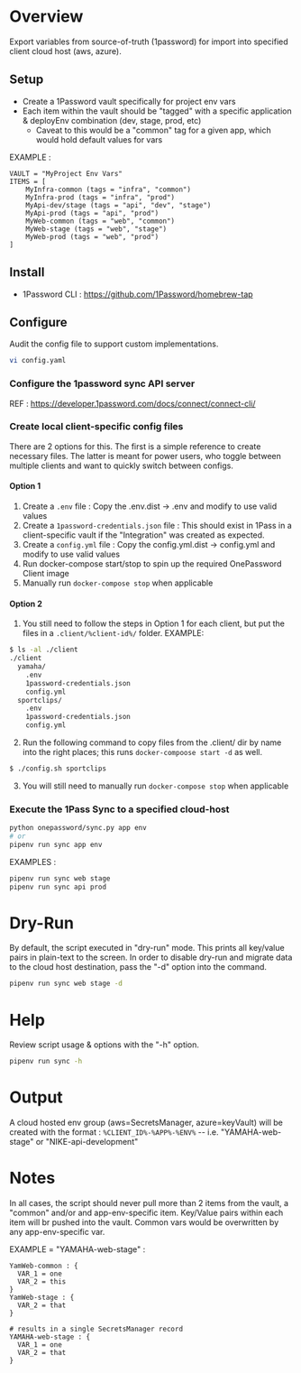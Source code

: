 # Overview 
Export variables from source-of-truth (1password) for import into specified client cloud host (aws, azure).

## Setup
* Create a 1Password vault specifically for project env vars
* Each item within the vault should be "tagged" with a specific application & deployEnv combination (dev, stage, prod, etc)
  * Caveat to this would be a "common" tag for a given app, which would hold default values for vars

EXAMPLE :
```
VAULT = "MyProject Env Vars"
ITEMS = [
    MyInfra-common (tags = "infra", "common")
    MyInfra-prod (tags = "infra", "prod")
    MyApi-dev/stage (tags = "api", "dev", "stage")
    MyApi-prod (tags = "api", "prod")
    MyWeb-common (tags = "web", "common")
    MyWeb-stage (tags = "web", "stage")
    MyWeb-prod (tags = "web", "prod")
]
```

## Install 
* 1Password CLI : https://github.com/1Password/homebrew-tap

## Configure 
Audit the config file to support custom implementations.
```bash
vi config.yaml
```

### Configure the 1password sync API server
REF : https://developer.1password.com/docs/connect/connect-cli/

### Create local client-specific config files
There are 2 options for this. The first is a simple reference to create necessary files.
The latter is meant for power users, who toggle between multiple clients and want to quickly switch between configs.

#### Option 1
1. Create a `.env` file : Copy the .env.dist -> .env and modify to use valid values
2. Create a `1password-credentials.json` file : This should exist in 1Pass in a client-specific vault if the "Integration" was created as expected.
3. Create a `config.yml` file : Copy the config.yml.dist -> config.yml and modify to use valid values
4. Run docker-compose start/stop to spin up the required OnePassword Client image
5. Manually run `docker-compose stop` when applicable

#### Option 2
1. You still need to follow the steps in Option 1 for each client, but put the files in a `.client/%client-id%/` folder.
EXAMPLE:
```bash
$ ls -al ./client
./client
  yamaha/
    .env
    1password-credentials.json
    config.yml
  sportclips/
    .env
    1password-credentials.json
    config.yml
```
2. Run the following command to copy files from the .client/ dir by name into the right places;
this runs `docker-compoose start -d` as well.
```bash
$ ./config.sh sportclips
```
3. You will still need to manually run `docker-compose stop` when applicable


### Execute the 1Pass Sync to a specified cloud-host
```bash
python onepassword/sync.py app env
# or
pipenv run sync app env
```
EXAMPLES :
```bash
pipenv run sync web stage
pipenv run sync api prod
```

# Dry-Run
By default, the script executed in "dry-run" mode. This prints all key/value pairs in plain-text to the screen.
In order to disable dry-run and migrate data to the cloud host destination, pass the "-d" option into the command.
```bash
pipenv run sync web stage -d
```

# Help
Review script usage & options with the "-h" option.
```bash
pipenv run sync -h
```

# Output
A cloud hosted env group (aws=SecretsManager, azure=keyVault) will be created with the format :
`%CLIENT_ID%-%APP%-%ENV%` -- i.e. "YAMAHA-web-stage" or "NIKE-api-development"

# Notes
In all cases, the script should never pull more than 2 items from the vault, a "common" and/or and app-env-specific item.
Key/Value pairs within each item will br pushed into the vault.
Common vars would be overwritten by any app-env-specific var.

EXAMPLE = "YAMAHA-web-stage" : 
```
YamWeb-common : {
  VAR_1 = one
  VAR_2 = this
}
YamWeb-stage : {
  VAR_2 = that
}

# results in a single SecretsManager record 
YAMAHA-web-stage : {
  VAR_1 = one
  VAR_2 = that
}
```
